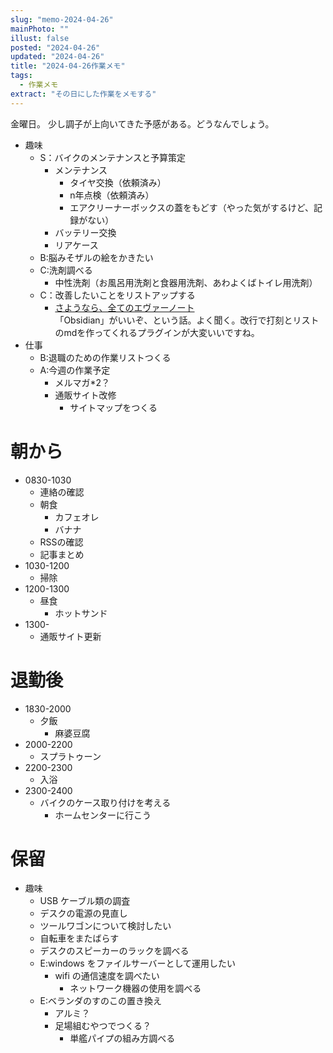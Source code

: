 ```yaml
---
slug: "memo-2024-04-26"
mainPhoto: ""
illust: false
posted: "2024-04-26"
updated: "2024-04-26"
title: "2024-04-26作業メモ"
tags:
  - 作業メモ
extract: "その日にした作業をメモする"
---
```


金曜日。
少し調子が上向いてきた予感がある。どうなんでしょう。

- 趣味
  - S：バイクのメンテナンスと予算策定
    - メンテナンス
      - タイヤ交換（依頼済み）
      - n年点検（依頼済み）
      - エアクリーナーボックスの蓋をもどす（やった気がするけど、記録がない）
    - バッテリー交換
    - リアケース
  - B:脳みそザルの絵をかきたい
  - C:洗剤調べる
    - 中性洗剤（お風呂用洗剤と食器用洗剤、あわよくばトイレ用洗剤）
  - C：改善したいことをリストアップする 
    - [さようなら、全てのエヴァーノート](https://honeshabri.hatenablog.com/entry/Evernote_to_Obsidian)  
  「Obsidian」がいいぞ、という話。よく聞く。改行で打刻とリストのmdを作ってくれるプラグインが大変いいですね。
- 仕事
  - B:退職のための作業リストつくる
  - A:今週の作業予定
    - メルマガ*2？
    - 通販サイト改修
      - サイトマップをつくる

# 朝から

- 0830-1030
  - 連絡の確認
  - 朝食
    - カフェオレ
    - バナナ
  - RSSの確認
  - 記事まとめ
- 1030-1200
  - 掃除
- 1200-1300
  - 昼食
    - ホットサンド
- 1300-
  - 通販サイト更新


# 退勤後

- 1830-2000
  - 夕飯
    - 麻婆豆腐
- 2000-2200
  - スプラトゥーン
- 2200-2300
  - 入浴
- 2300-2400
  - バイクのケース取り付けを考える
    - ホームセンターに行こう
    

# 保留

- 趣味
  - USB ケーブル類の調査
  - デスクの電源の見直し
  - ツールワゴンについて検討したい
  - 自転車をまたばらす
  - デスクのスピーカーのラックを調べる
  - E:windows をファイルサーバーとして運用したい
    - wifi の通信速度を調べたい
      - ネットワーク機器の使用を調べる
  - E:ベランダのすのこの置き換え
    - アルミ？
    - 足場組むやつでつくる？
      - 単艦パイプの組み方調べる
